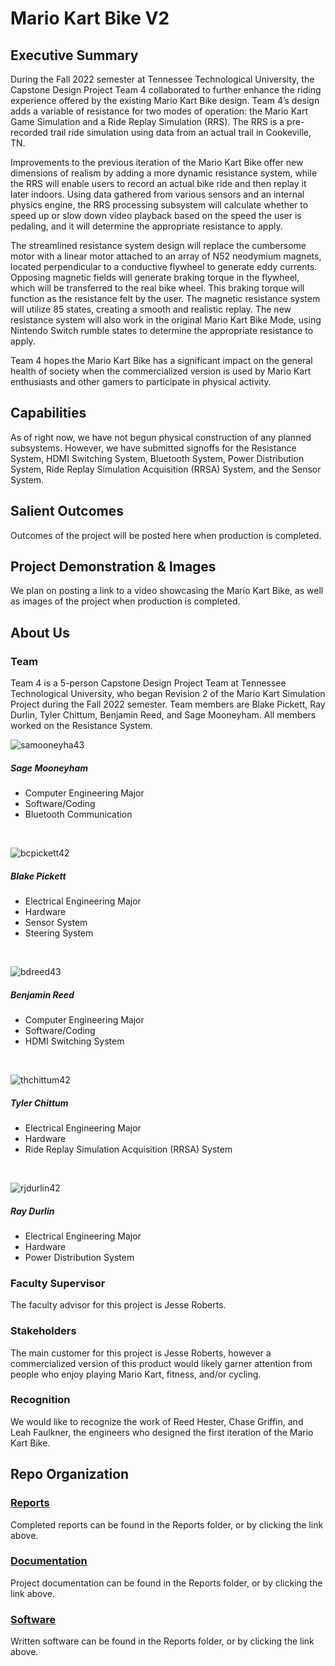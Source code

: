 # Mario Kart Bike V2

## Executive Summary

During the Fall 2022 semester at Tennessee Technological University, the Capstone Design Project Team 4 collaborated to further enhance the riding experience offered by the existing Mario Kart Bike design. Team 4’s design adds a variable of resistance for two modes of operation: the Mario Kart Game Simulation and a Ride Replay Simulation (RRS). The RRS is a pre-recorded trail ride simulation using data from an actual trail in Cookeville, TN. 

Improvements to the previous iteration of the Mario Kart Bike offer new dimensions of realism by adding a more dynamic resistance system, while the RRS will enable users to record an actual bike ride and then replay it later indoors. Using data gathered from various sensors and an internal physics engine, the RRS processing subsystem will calculate whether to speed up or slow down video playback based on the speed the user is pedaling, and it will determine the appropriate resistance to apply.

The streamlined resistance system design will replace the cumbersome motor with a linear motor attached to an array of N52 neodymium magnets, located perpendicular to a conductive flywheel to generate eddy currents. Opposing magnetic fields will generate braking torque in the flywheel, which will be transferred to the real bike wheel. This braking torque will function as the resistance felt by the user. The magnetic resistance system will utilize 85 states, creating a smooth and realistic replay. The new resistance system will also work in the original Mario Kart Bike Mode, using Nintendo Switch rumble states to determine the appropriate resistance to apply. 

Team 4 hopes the Mario Kart Bike has a significant impact on the general health of society when the commercialized version is used by Mario Kart enthusiasts and other gamers to participate in physical activity. 


## Capabilities

As of right now, we have not begun physical construction of any planned subsystems. However, we have submitted signoffs for the Resistance System, HDMI Switching System, Bluetooth System, Power Distribution System, Ride Replay Simulation Acquisition (RRSA) System, and the Sensor System.


## Salient Outcomes

Outcomes of the project will be posted here when production is completed.


## Project Demonstration & Images

We plan on posting a link to a video showcasing the Mario Kart Bike, as well as images of the project when production is completed.

## About Us

### Team

Team 4 is a 5-person Capstone Design Project Team at Tennessee Technological University, who began Revision 2 of the Mario Kart Simulation Project during the Fall 2022 semester. Team members are Blake Pickett, Ray Durlin, Tyler Chittum, Benjamin Reed, and Sage Mooneyham. All members worked on the Resistance System.
<br />

![samooneyha43](https://user-images.githubusercontent.com/118228609/204955069-5617f7d6-c4db-4fd1-b2a3-732c5af7caee.jpeg)
##### Sage Mooneyham
- Computer Engineering Major
- Software/Coding
- Bluetooth Communication
<br />

![bcpickett42](https://user-images.githubusercontent.com/118228609/204954952-6079d263-4d1e-48e7-8d34-d9937e9ed811.png)
##### Blake Pickett
- Electrical Engineering Major
- Hardware
- Sensor System
- Steering System
<br />

![bdreed43](https://user-images.githubusercontent.com/118228609/204954921-bbedaad3-1c52-4cc3-909e-dcdc8ed76ba5.png)
##### Benjamin Reed
- Computer Engineering Major
- Software/Coding
- HDMI Switching System
<br />

![thchittum42](https://user-images.githubusercontent.com/118228609/204954827-8bc5f440-cad9-4cd9-8ab2-526fa8b15040.jpg)
##### Tyler Chittum
- Electrical Engineering Major
- Hardware
- Ride Replay Simulation Acquisition (RRSA) System
<br />

![rjdurlin42](https://user-images.githubusercontent.com/118228609/204953756-6faef26e-8d7b-40a0-a6fc-cdfcfbd8a586.png)
##### Ray Durlin
- Electrical Engineering Major
- Hardware
- Power Distribution System


### Faculty Supervisor

The faculty advisor for this project is Jesse Roberts.

### Stakeholders

The main customer for this project is Jesse Roberts, however a commercialized version of this product would likely garner attention from people who enjoy playing Mario Kart, fitness, and/or cycling.

### Recognition

We would like to recognize the work of Reed Hester, Chase Griffin, and Leah Faulkner, the engineers who designed the first iteration of the Mario Kart Bike.


## Repo Organization


### [Reports](https://github.com/rjdurlin42/mariokartrev_2_team_4/tree/main/Reports)

Completed reports can be found in the Reports folder, or by clicking the link above.

### [Documentation](https://github.com/rjdurlin42/mariokartrev_2_team_4/tree/main/Documentation)

Project documentation can be found in the Reports folder, or by clicking the link above.

### [Software](https://github.com/rjdurlin42/mariokartrev_2_team_4/tree/main/Software)

Written software can be found in the Reports folder, or by clicking the link above.
